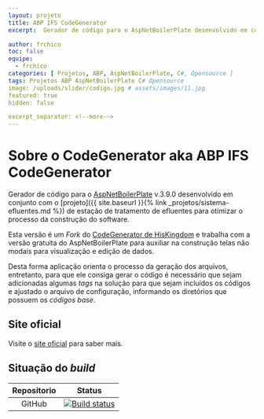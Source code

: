 ```yaml
---
layout: projeto
title: ABP IFS CodeGenerator
excerpt:  Gerador de código para o AspNetBoilerPlate desenvolvido em conjunto com o projeto de estação de tratamento de efluentes para otimizar o processo da construção do software.

author: frchico
toc: false  
equipe: 
  - frchico
categories: [ Projetos, ABP, AspNetBoilerPlate, C#, Opensource ]
tags: Projetos ABP AspNetBoilerPlate C# Opensource
image: /uploads/slider/codigo.jpg # assets/images/11.jpg
featured: true
hidden: false

excerpt_separator: <!--more-->
---
```


# Sobre o CodeGenerator aka ABP IFS CodeGenerator

Gerador de código para o [AspNetBoilerPlate](http://aspnetboilerplate.com) v.3.9.0 desenvolvido em conjunto com o [projeto]({{ site.baseurl }}{% link _projetos/sistema-efluentes.md %}) de estação de tratamento de efluentes para otimizar o processo da construção do software.

Esta versão é um *Fork* do [CodeGenerator de HisKingdom](https://github.com/HisKingdom/CodeGenerator)  e trabalha com a versão gratuita do AspNetBoilerPlate para auxiliar na construção telas não modais para visualização e edição de dados.

Desta forma aplicação orienta o processo da geração dos arquivos, entretanto, para que ele consiga gerar o código é necessário que sejam adicionadas algumas *tags* na solução para que sejam incluídos os códigos e ajustado o arquivo de configuração, informando os diretórios que possuem os *códigos base*.

## Site oficial

Visite o [site oficial](https://saneamentoambiental.github.io/CodeGenerator/) para saber mais.

## Situação do *build*

| Repositorio |  Status                                                     |
| :---------: | :---------------------------------------------------------: |
|   GitHub    | [![Build status](https://ci.appveyor.com/api/projects/status/tv4ap6797k4nmtfh?svg=true)](https://ci.appveyor.com/project/saneamentoambiental/codegenerator) |
